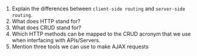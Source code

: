 1.  Explain the differences between `client-side routing` and `server-side routing`.
1.  What does HTTP stand for?
1.  What does CRUD stand for?
1.  Which HTTP methods can be mapped to the CRUD acronym that we use when interfacing with APIs/Servers.
1.  Mention three tools we can use to make AJAX requests